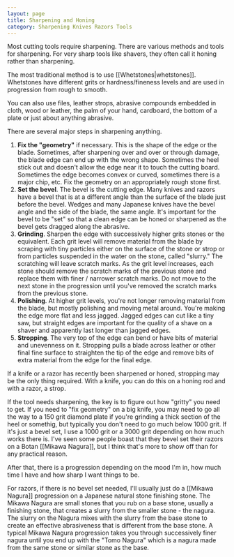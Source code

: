 ```yaml
---
layout: page
title: Sharpening and Honing
category: Sharpening Knives Razors Tools
---
```

Most cutting tools require sharpening. There are various methods and tools for sharpening. For very sharp tools like shavers, they often call it honing rather than sharpening.

The most traditional method is to use [[Whetstones|whetstones]]. Whetstones have different grits or hardness/fineness levels and are used in progression from rough to smooth.

You can also use files, leather strops, abrasive compounds embedded in cloth, wood or leather, the palm of your hand, cardboard, the bottom of a plate or just about anything abrasive.

There are several major steps in sharpening anything.

1. **Fix the "geometry"** if necessary. This is the shape of the edge or the blade. Sometimes, after sharpening over and over or through damage, the blade edge can end up with the wrong shape. Sometimes the heel stick out and doesn't allow the edge near it to touch the cutting board. Sometimes the edge becomes convex or curved, sometimes there is a major chip, etc. Fix the geometry on an appropriately rough stone first.
2. **Set the bevel**. The bevel is the cutting edge. Many knives and razors have a bevel that is at a different angle than the surface of the blade just before the bevel. Wedges and many Japanese knives have the bevel angle and the side of the blade, the same angle. It's important for the bevel to be "set" so that a clean edge can be honed or sharpened as the bevel gets dragged along the abrasive.
3. **Grinding**. Sharpen the edge with successively higher grits stones or the equivalent. Each grit level will remove material from the blade by scraping with tiny particles either on the surface of the stone or strop or from particles suspended in the water on the stone, called "slurry." The scratching will leave scratch marks. As the grit level increases, each stone should remove the scratch marks of the previous stone and replace them with finer / narrower scratch marks. Do not move to the next stone in the progression until you've removed the scratch marks from the previous stone.
4. **Polishing**. At higher grit levels, you're not longer removing material from the blade, but mostly polishing and moving metal around. You're making the edge more flat and less jagged. Jagged edges can cut like a tiny saw, but straight edges are important for the quality of a shave on a shaver and apparently last longer than jagged edges.
5. **Stropping**. The very top of the edge can bend or have bits of material and unevenness on it. Stropping pulls a blade across leather or other final fine surface to straighten the tip of the edge and remove bits of extra material from the edge for the final edge.

If a knife or a razor has recently been sharpened or honed, stropping may be the only thing required. With a knife, you can do this on a honing rod and with a razor, a strop.

If the tool needs sharpening, the key is to figure out how "gritty" you need to get. If you need to "fix geometry" on a big knife, you may need to go all the way to a 150 grit diamond plate if you're grinding a thick section of the heel or somethig, but typically you don't need to go much below 1000 grit. If it's just a bevel set, I use a 1000 grit or a 3000 grit depending on how much works there is. I've seen some people boast that they bevel set their razors on a Botan [[Mikawa Nagura]], but I think that's more to show off than for any practical reason.

After that, there is a progression depending on the mood I'm in, how much time I have and how sharp I want things to be.

For razors, if there is no bevel set needed, I'll usually just do a [[Mikawa Nagura]] progression on a Japanese natural stone finishing stone. The Mikawa Nagura are small stones that you rub on a base stone, usually a finishing stone, that creates a slurry from the smaller stone - the nagura. The slurry on the Nagura mixes with the slurry from the base stone to create an effective abrasiveness that is different from the base stone. A typical Mikawa Nagura progression takes you through successively finer nagura until you end up with the "Tomo Nagura" which is a nagura made from the same stone or similar stone as the base.